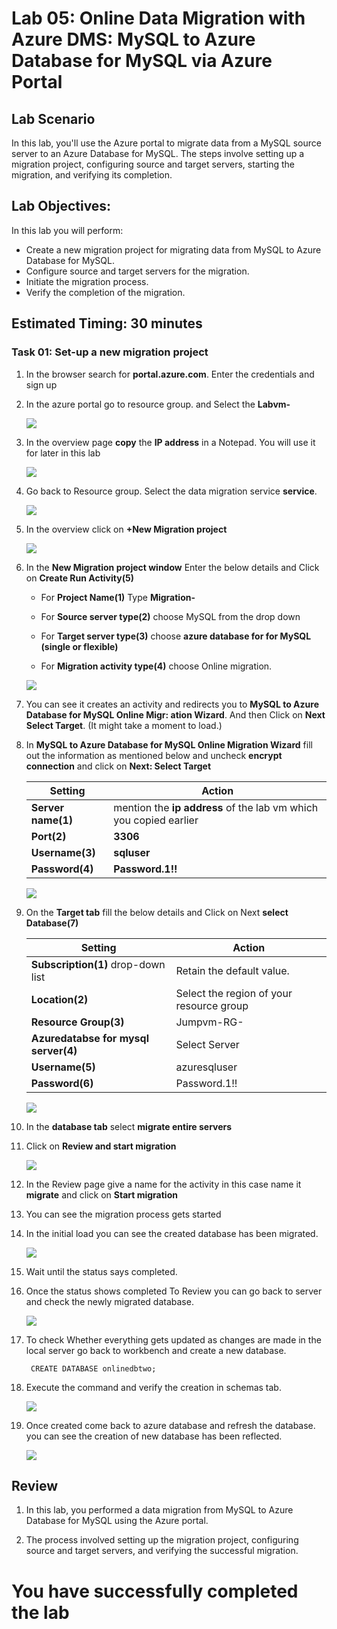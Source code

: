 # Lab 05: Online Data Migration with Azure DMS: MySQL to Azure Database for MySQL via Azure Portal

## Lab Scenario

In this lab, you'll use the Azure portal to migrate data from a MySQL source server to an Azure Database for MySQL. The steps involve setting up a migration project, configuring source and target servers, starting the migration, and verifying its completion.

## Lab Objectives:

In this lab you will perform:

+   Create a new migration project for migrating data from MySQL to Azure Database for MySQL.
+   Configure source and target servers for the migration.
+   Initiate the migration process.
+   Verify the completion of the migration.

## Estimated Timing: 30 minutes

### Task 01: Set-up a new migration project

1. In the browser search for **portal.azure.com**. Enter the credentials and sign up

1. In the azure portal go to resource group. and Select the **Labvm-<inject key="Deployment ID" enableCopy="false"/>**

   ![](Media/edit07.png)

1. In the overview page **copy** the **IP address** in a Notepad. You will use it for later in this lab

   ![](Media/049.png)

1. Go back to Resource group. Select the data migration service **service<inject key="Deployment ID" enableCopy="false"/>**.

   ![](Media/sixteen.png)

1. In the overview click on **+New Migration project**

   ![](Media/Seventeen.png)

1. In the **New Migration project window** Enter the below details and Click on **Create Run Activity(5)**

   - For **Project Name(1)** Type **Migration-<inject key="Deployment ID" enableCopy="false"/>**

   - For **Source server type(2)** choose MySQL from the drop down

   - For **Target server type(3)** choose **azure database for for MySQL (single or flexible)**

   - For **Migration activity type(4)** choose Online migration.

   ![](Media/eighteen.png)

1. You can see it creates an activity and redirects you to **MySQL to Azure Database for MySQL Online Migr: ation Wizard**. And then Click on **Next Select Target**. (It might take a moment to load.)

1. In **MySQL to Azure Database for MySQL Online Migration Wizard** fill out the information as mentioned below and uncheck **encrypt connection** and click on **Next: Select Target**

    | Setting                          | Action                           |
    | -------------------------------- | -------------------------------- |
    | **Server name(1)**               | mention the **ip address** of the lab vm which you copied earlier |
    | **Port(2)**                      | **3306** | 
    | **Username(3)**                  | **sqluser**|
    | **Password(4)**                  | **Password.1!!** |

    ![](Media/edit0014.png)

1. On the **Target tab** fill the below details and Click on Next **select Database(7)** 

    | Setting                          | Action                           |
    | -------------------------------- | -------------------------------- |
    | **Subscription(1)** drop-down list  | Retain the default value.        |
    | **Location(2)**                     | Select the region of your resource group                         |
    | **Resource Group(3)**               | Jumpvm-RG-<inject key="Deployment ID" enableCopy="false"/>                  |
    | **Azuredatabse for mysql server(4)**  | Select Server<inject key="Deployment ID" enableCopy="false"/>             |
    | **Username(5)**                      | azuresqluser                    |
    | **Password(6)**                      | Password.1!!                    |

   ![](Media/edit015.png)

1. In the **database tab** select **migrate entire servers**

1. Click on **Review and start migration**

   ![](Media/twentyone.png)

1. In the Review page give a name for the activity in this case name it **migrate** and click on **Start migration**

1. You can see the migration process gets started

1. In the initial load you can see the created database has been migrated.

   ![](Media/0054.png)

1. Wait until the status says completed.

1. Once the status shows completed To Review you can go back to server and check the newly migrated database.

   ![](Media/0055.png)

1. To check Whether everything gets updated as changes are made in the local server go back to workbench and create a new database.

   ```
    CREATE DATABASE onlinedbtwo;

   ```
1. Execute the command and verify the creation in schemas tab.

   ![](Media/056.png)

1. Once created come back to azure database and refresh the database. you can see the creation of new database has been reflected.

   ![](Media/057.png)


## Review

1. In this lab, you performed a data migration from MySQL to Azure Database for MySQL using the Azure portal.

1. The process involved setting up the migration project, configuring source and target servers, and verifying the successful migration.

# You have successfully completed the lab




  
